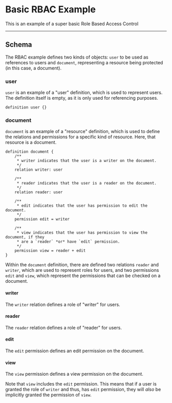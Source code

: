 # Basic RBAC Example

This is an example of a super basic Role Based Access Control

-------

## Schema

The RBAC example defines two kinds of objects: `user` to be used as references to users and `document`, representing a resource being protected (in this case, a document).

### user

`user` is an example of a "user" definition, which is used to represent users. The definition itself is empty, as it is only used for referencing purposes.

```zed
definition user {}
```

### document

`document` is an example of a "resource" definition, which is used to define the relations and permissions for a specific kind of resource. Here, that resource is a document.

```zed
definition document {
    /**
     * writer indicates that the user is a writer on the document.
     */
    relation writer: user

    /**
     * reader indicates that the user is a reader on the document.
     */
    relation reader: user

    /**
     * edit indicates that the user has permission to edit the document.
     */
    permission edit = writer

    /**
     * view indicates that the user has permission to view the document, if they
     * are a `reader` *or* have `edit` permission.
     */
    permission view = reader + edit
}
```

Within the `document` definition, there are defined two relations `reader` and `writer`, which are used to represent roles for users, and two permissions `edit` and `view`, which represent the permissions that can be checked on a document.

#### writer

The `writer` relation defines a role of "writer" for users.

#### reader

The `reader` relation defines a role of "reader" for users.

#### edit

The `edit` permission defines an edit permission on the document.

#### view

The `view` permission defines a view permission on the document.

Note that `view` includes the `edit` permission. This means that if a user is granted the role of `writer` and thus, has `edit` permission, they will *also* be implicitly granted the permission of `view`.
